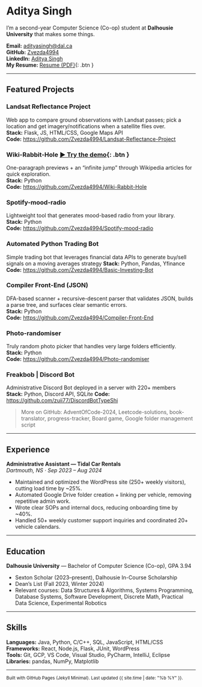 # Aditya Singh

I’m a second-year Computer Science (Co-op) student at **Dalhousie University** that makes some things.

**Email:** [adityasingh@dal.ca](mailto:adityasingh@dal.ca)  
**GitHub:** [Zvezda4994](https://github.com/Zvezda4994)  
**LinkedIn:** [Aditya Singh](https://www.linkedin.com/in/aditya-singh-642449253/)  
**My Resume:** [Resume (PDF)](/assets/Aditya_Singh_Resume.pdf){: .btn }


---

## Featured Projects

### Landsat Reflectance Project
Web app to compare ground observations with Landsat passes; pick a location and get imagery/notifications when a satellite flies over.  
**Stack:** Flask, JS, HTML/CSS, Google Maps API  
**Code:** https://github.com/Zvezda4994/Landsat-Reflectance-Project

### Wiki-Rabbit-Hole [▶ Try the demo](https://wikirabbithole.streamlit.app/?embed=true){: .btn }
One-paragraph previews + an “infinite jump” through Wikipedia articles for quick exploration.  
**Stack:** Python  
**Code:** https://github.com/Zvezda4994/Wiki-Rabbit-Hole

### Spotify-mood-radio
Lightweight tool that generates mood-based radio from your library.  
**Stack:** Python  
**Code:** https://github.com/Zvezda4994/Spotify-mood-radio

### Automated Python Trading Bot
Simple trading bot that leverages financial data APIs to generate buy/sell signals on a moving averages strategy
**Stack:** Python, Pandas, Yfinance
**Code:** https://github.com/Zvezda4994/Basic-Investing-Bot

### Compiler Front-End (JSON)
DFA-based scanner + recursive-descent parser that validates JSON, builds a parse tree, and surfaces clear semantic errors.  
**Stack:** Python  
**Code:** https://github.com/Zvezda4994/Compiler-Front-End

### Photo-randomiser
Truly random photo picker that handles very large folders efficiently.  
**Stack:** Python  
**Code:** https://github.com/Zvezda4994/Photo-randomiser

### Freakbob | Discord Bot
Administrative Discord Bot deployed in a server with 220+ members  
**Stack:** Python, Discord API, SQLite 
**Code:** https://github.com/zuii77/DiscordBotTypeShi


> More on GitHub: AdventOfCode-2024, Leetcode-solutions, book-translator, progress-tracker, Board game, Google folder management script

---

## Experience

**Administrative Assistant — Tidal Car Rentals**  
_Dartmouth, NS · Sep 2023 – Aug 2024_  
- Maintained and optimized the WordPress site (250+ weekly visitors), cutting load time by ~25%.  
- Automated Google Drive folder creation + linking per vehicle, removing repetitive admin work.  
- Wrote clear SOPs and internal docs, reducing onboarding time by ~40%.  
- Handled 50+ weekly customer support inquiries and coordinated 20+ vehicle calendars.

---

## Education

**Dalhousie University** — Bachelor of Computer Science (Co-op), GPA 3.94  
- Sexton Scholar (2023–present), Dalhousie In-Course Scholarship  
- Dean’s List (Fall 2023, Winter 2024)  
- Relevant courses: Data Structures & Algorithms, Systems Programming, Database Systems,
  Software Development, Discrete Math, Practical Data Science, Experimental Robotics

---

## Skills

**Languages:** Java, Python, C/C++, SQL, JavaScript, HTML/CSS  
**Frameworks:** React, Node.js, Flask, JUnit, WordPress  
**Tools:** Git, GCP, VS Code, Visual Studio, PyCharm, IntelliJ, Eclipse  
**Libraries:** pandas, NumPy, Matplotlib

---

<sub>Built with GitHub Pages (Jekyll Minimal). Last updated {{ site.time | date: "%b %Y" }}.</sub>
